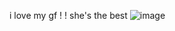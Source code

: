 i love my gf ! ! she's the best 
![image](https://github.com/ithaqva/ithaqva/assets/142726008/f5669ba8-0fff-4114-a758-899ce858984a)
